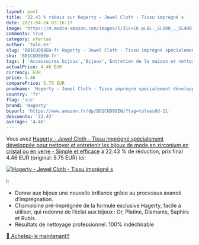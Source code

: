 ```yaml
---
layout: post
title: '22.43 % rabais sur Hagerty - Jewel Cloth - Tissu imprégné s'
date: 2021-04-24 03:16:17
image: 'https://m.media-amazon.com/images/I/31s+CK-pL8L._SL500_._SL400_.jpg'
comments: true
category: ofertas
author: 'tole.es'
slug: 'B01CUD08EW-fr Hagerty - Jewel Cloth - Tissu imprégné spécialement...'
sku: 'B01CUD08EW-fr'
tags: [ 'Accessoires bijoux','Bijoux','Entretien de la maison et nettoyage','Epicerie','Nettoyage et entretien de bijoux','hagerty','Épicerie', ]
actualPrice: 4.46 EUR
currency: EUR
price: 4.46
comparePrice: 5.75 EUR
prodname: 'Hagerty - Jewel Cloth - Tissu imprégné spécialement développée pour nettoyer et entretenir les bijoux de mode en zirconium  en cristal ou en verre - Simple et efficace'
country: 'fr'
flag: '🇫🇷'
brand: 'Hagerty'
buyurl: 'https://www.amazon.fr/dp/B01CUD08EW/?tag=tolees0d-21'
descuento: '22.43'
average: '4.46'
---
```


Vous avez [Hagerty - Jewel Cloth - Tissu imprégné spécialement développée pour nettoyer et entretenir les bijoux de mode en zirconium  en cristal ou en verre - Simple et efficace](https://www.amazon.fr/dp/B01CUD08EW/?tag=tolees0d-21)  à  22.43 % de réduction, prix final  4.46 EUR (original: 5.75 EUR) ici:

[![Hagerty - Jewel Cloth - Tissu imprégné s](https://m.media-amazon.com/images/I/31s+CK-pL8L._SL500_._SL400_.jpg)](https://www.amazon.fr/dp/B01CUD08EW/?tag=tolees0d-21)

ℹ️:

- Donne aux bijoux une nouvelle brillance grâce au processus avancé d’imprégnation.
- Chamoisine pré-imprégnée de la formule exclusive Hagerty, facile à utiliser, qui redonne de l’éclat aux bijoux : Or, Platine, Diamants, Saphirs et Rubis.
- Résultats de nettoyage professionnel. 100% indéchirable

[🛒 Achetez-le maintenant!!](https://www.amazon.fr/dp/B01CUD08EW/?tag=tolees0d-21)
